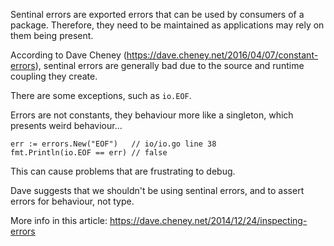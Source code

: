 Sentinal errors are exported errors that can be used by consumers of a package. Therefore, they need to be maintained as applications may rely on them being present. 

According to Dave Cheney (https://dave.cheney.net/2016/04/07/constant-errors), sentinal errors are generally bad due to the source and runtime coupling they create. 

There are some exceptions, such as `io.EOF`.

Errors are not constants, they behaviour more like a singleton, which presents weird behaviour...

```
err := errors.New("EOF")   // io/io.go line 38
fmt.Println(io.EOF == err) // false
```

This can cause problems that are frustrating to debug.

Dave suggests that we shouldn't be using sentinal errors, and to assert errors for behaviour, not type. 

More info in this article: https://dave.cheney.net/2014/12/24/inspecting-errors